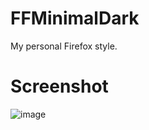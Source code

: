 # FFMinimalDark
My personal Firefox style.

# Screenshot
![image](https://atil.la/x/img/xmLbrHjWiZ.png)

